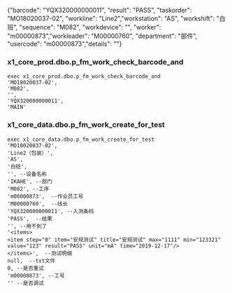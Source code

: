 {"barcode": "YQX320000000011", "result": "PASS", "taskorder": "MO18020037-02", "workline": "Line2","workstation": "AS", "workshift": "白班", "sequence": "M082", "workdevice": "", "worker": "m00000873","workleader": "M00000760", "department": "部件", "usercode": "m00000873","details": "<items><item step='1' item='耐压测试' title='安规测试' max='1111' min='123321' value='123' result='PASS' unit='mA' time='2019-12-17' /><item step='2' item='绝缘测试' title='安规测试' max='1111' min='123321' value='123' result='PASS' unit='mA' time='2019-12-17' /><item step='3' item='泄漏测试' title='安规测试' max='1111' min='123321' value='123' result='PASS' unit='mA' time='2019-12-17' /></items>"}



### x1_core_prod.dbo.p_fm_work_check_barcode_and
```
exec x1_core_prod.dbo.p_fm_work_check_barcode_and
'MO18020037-02',
'M082',
'',
'YQX320000000011',
'MAIN'
```
### x1_core_data.dbo.p_fm_work_create_for_test
```
exec x1_core_data.dbo.p_fm_work_create_for_test 
'MO18020037-02',
'Line2（包装）',
'AS',
'白班',
'', --设备名称
'IKAHE', --部门
'M082', --工序
'm00000873',  --作业员工号
'M00000760',  --线长
'YQX320000000011', --入测条码
'PASS',  --结果
'', --用不到了
'<items>
<item step="0" item="安规测试" title="安规测试" max="1111" min="123321" value="123" result="PASS" unit="mA" time="2019-12-17"/>
</items>',  --测试明细
null,  --txt文件
0, --是否重试
'm00000873', --工号
'' --是否调试
```